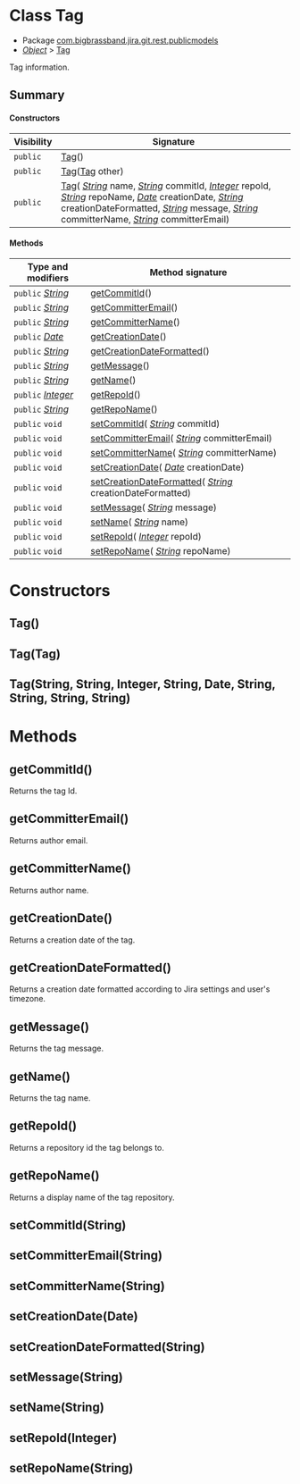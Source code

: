 # Class Tag

* Package [com.bigbrassband.jira.git.rest.publicmodels](README.html)
*  *[Object](https://docs.oracle.com/javase/8/docs/api/java/lang/Object.html)*  > [Tag](Tag.html.md)

Tag information.


## Summary
#### Constructors
| Visibility | Signature |
| --- | --- |
| `public` | [Tag](#tag)() |
| `public` | [Tag](#tagtag)([Tag](Tag.html.md) other) |
| `public` | [Tag](#tagstring-string-integer-string-date-string-string-string-string)( *[String](https://docs.oracle.com/javase/8/docs/api/java/lang/String.html)*  name,  *[String](https://docs.oracle.com/javase/8/docs/api/java/lang/String.html)*  commitId,  *[Integer](https://docs.oracle.com/javase/8/docs/api/java/lang/Integer.html)*  repoId,  *[String](https://docs.oracle.com/javase/8/docs/api/java/lang/String.html)*  repoName,  *[Date](https://docs.oracle.com/javase/8/docs/api/java/util/Date.html)*  creationDate,  *[String](https://docs.oracle.com/javase/8/docs/api/java/lang/String.html)*  creationDateFormatted,  *[String](https://docs.oracle.com/javase/8/docs/api/java/lang/String.html)*  message,  *[String](https://docs.oracle.com/javase/8/docs/api/java/lang/String.html)*  committerName,  *[String](https://docs.oracle.com/javase/8/docs/api/java/lang/String.html)*  committerEmail) |

#### Methods
| Type and modifiers | Method signature |
| --- | --- |
| `public`  *[String](https://docs.oracle.com/javase/8/docs/api/java/lang/String.html)*  | [getCommitId](#getcommitid)() |
| `public`  *[String](https://docs.oracle.com/javase/8/docs/api/java/lang/String.html)*  | [getCommitterEmail](#getcommitteremail)() |
| `public`  *[String](https://docs.oracle.com/javase/8/docs/api/java/lang/String.html)*  | [getCommitterName](#getcommittername)() |
| `public`  *[Date](https://docs.oracle.com/javase/8/docs/api/java/util/Date.html)*  | [getCreationDate](#getcreationdate)() |
| `public`  *[String](https://docs.oracle.com/javase/8/docs/api/java/lang/String.html)*  | [getCreationDateFormatted](#getcreationdateformatted)() |
| `public`  *[String](https://docs.oracle.com/javase/8/docs/api/java/lang/String.html)*  | [getMessage](#getmessage)() |
| `public`  *[String](https://docs.oracle.com/javase/8/docs/api/java/lang/String.html)*  | [getName](#getname)() |
| `public`  *[Integer](https://docs.oracle.com/javase/8/docs/api/java/lang/Integer.html)*  | [getRepoId](#getrepoid)() |
| `public`  *[String](https://docs.oracle.com/javase/8/docs/api/java/lang/String.html)*  | [getRepoName](#getreponame)() |
| `public` `void` | [setCommitId](#setcommitidstring)( *[String](https://docs.oracle.com/javase/8/docs/api/java/lang/String.html)*  commitId) |
| `public` `void` | [setCommitterEmail](#setcommitteremailstring)( *[String](https://docs.oracle.com/javase/8/docs/api/java/lang/String.html)*  committerEmail) |
| `public` `void` | [setCommitterName](#setcommitternamestring)( *[String](https://docs.oracle.com/javase/8/docs/api/java/lang/String.html)*  committerName) |
| `public` `void` | [setCreationDate](#setcreationdatedate)( *[Date](https://docs.oracle.com/javase/8/docs/api/java/util/Date.html)*  creationDate) |
| `public` `void` | [setCreationDateFormatted](#setcreationdateformattedstring)( *[String](https://docs.oracle.com/javase/8/docs/api/java/lang/String.html)*  creationDateFormatted) |
| `public` `void` | [setMessage](#setmessagestring)( *[String](https://docs.oracle.com/javase/8/docs/api/java/lang/String.html)*  message) |
| `public` `void` | [setName](#setnamestring)( *[String](https://docs.oracle.com/javase/8/docs/api/java/lang/String.html)*  name) |
| `public` `void` | [setRepoId](#setrepoidinteger)( *[Integer](https://docs.oracle.com/javase/8/docs/api/java/lang/Integer.html)*  repoId) |
| `public` `void` | [setRepoName](#setreponamestring)( *[String](https://docs.oracle.com/javase/8/docs/api/java/lang/String.html)*  repoName) |



# Constructors
## Tag()




## Tag(Tag)




## Tag(String, String, Integer, String, Date, String, String, String, String)





# Methods
## getCommitId()
Returns the tag Id.



## getCommitterEmail()
Returns author email.



## getCommitterName()
Returns author name.



## getCreationDate()
Returns a creation date of the tag.



## getCreationDateFormatted()
Returns a creation date formatted according to Jira settings and user's timezone.



## getMessage()
Returns the tag message.



## getName()
Returns the tag name.



## getRepoId()
Returns a repository id the tag belongs to.



## getRepoName()
Returns a display name of the tag repository.



## setCommitId(String)




## setCommitterEmail(String)




## setCommitterName(String)




## setCreationDate(Date)




## setCreationDateFormatted(String)




## setMessage(String)




## setName(String)




## setRepoId(Integer)




## setRepoName(String)





